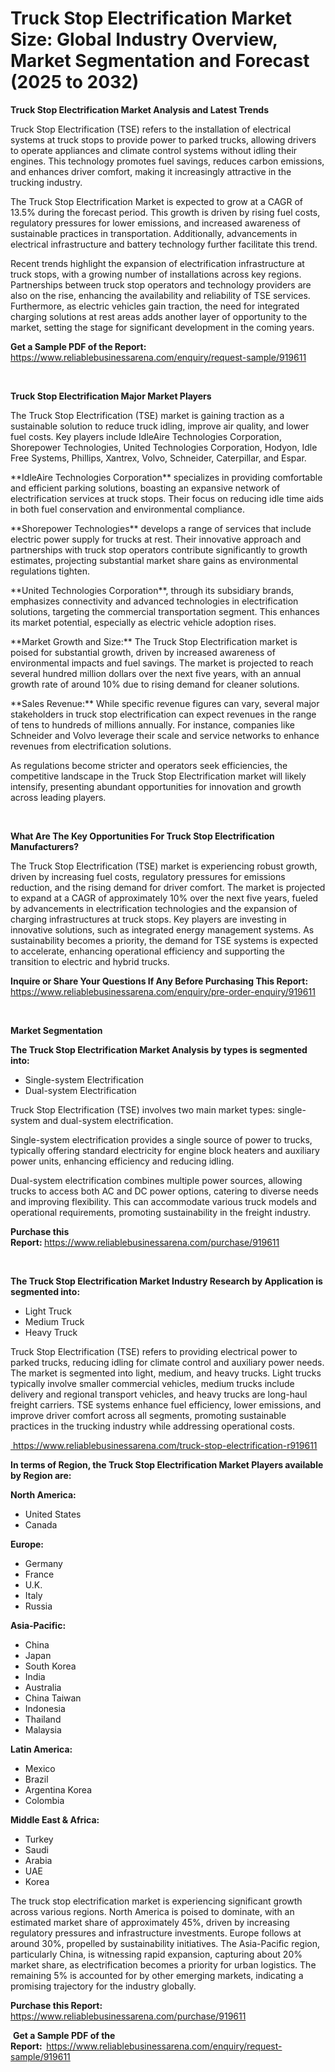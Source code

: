 <p><h1>Truck Stop Electrification Market Size: Global Industry Overview, Market Segmentation and Forecast (2025 to 2032)</h1></p><p><strong>Truck Stop Electrification Market Analysis and Latest Trends</strong></p>
<p><p>Truck Stop Electrification (TSE) refers to the installation of electrical systems at truck stops to provide power to parked trucks, allowing drivers to operate appliances and climate control systems without idling their engines. This technology promotes fuel savings, reduces carbon emissions, and enhances driver comfort, making it increasingly attractive in the trucking industry.</p><p>The Truck Stop Electrification Market is expected to grow at a CAGR of 13.5% during the forecast period. This growth is driven by rising fuel costs, regulatory pressures for lower emissions, and increased awareness of sustainable practices in transportation. Additionally, advancements in electrical infrastructure and battery technology further facilitate this trend. </p><p>Recent trends highlight the expansion of electrification infrastructure at truck stops, with a growing number of installations across key regions. Partnerships between truck stop operators and technology providers are also on the rise, enhancing the availability and reliability of TSE services. Furthermore, as electric vehicles gain traction, the need for integrated charging solutions at rest areas adds another layer of opportunity to the market, setting the stage for significant development in the coming years.</p></p>
<p><strong>Get a Sample PDF of the Report:&nbsp;</strong> <a href="https://www.reliablebusinessarena.com/enquiry/request-sample/919611?utm_campaign=3586&utm_medium=2&utm_source=Github&utm_content=ia&utm_term=17042025&utm_id=truck-stop-electrification">https://www.reliablebusinessarena.com/enquiry/request-sample/919611</a></p>
<p>&nbsp;</p>
<p><strong>Truck Stop Electrification Major Market Players</strong></p>
<p><p>The Truck Stop Electrification (TSE) market is gaining traction as a sustainable solution to reduce truck idling, improve air quality, and lower fuel costs. Key players include IdleAire Technologies Corporation, Shorepower Technologies, United Technologies Corporation, Hodyon, Idle Free Systems, Phillips, Xantrex, Volvo, Schneider, Caterpillar, and Espar.</p><p>**IdleAire Technologies Corporation** specializes in providing comfortable and efficient parking solutions, boasting an expansive network of electrification services at truck stops. Their focus on reducing idle time aids in both fuel conservation and environmental compliance. </p><p>**Shorepower Technologies** develops a range of services that include electric power supply for trucks at rest. Their innovative approach and partnerships with truck stop operators contribute significantly to growth estimates, projecting substantial market share gains as environmental regulations tighten.</p><p>**United Technologies Corporation**, through its subsidiary brands, emphasizes connectivity and advanced technologies in electrification solutions, targeting the commercial transportation segment. This enhances its market potential, especially as electric vehicle adoption rises.</p><p>**Market Growth and Size:** The Truck Stop Electrification market is poised for substantial growth, driven by increased awareness of environmental impacts and fuel savings. The market is projected to reach several hundred million dollars over the next five years, with an annual growth rate of around 10% due to rising demand for cleaner solutions.</p><p>**Sales Revenue:** While specific revenue figures can vary, several major stakeholders in truck stop electrification can expect revenues in the range of tens to hundreds of millions annually. For instance, companies like Schneider and Volvo leverage their scale and service networks to enhance revenues from electrification solutions.</p><p>As regulations become stricter and operators seek efficiencies, the competitive landscape in the Truck Stop Electrification market will likely intensify, presenting abundant opportunities for innovation and growth across leading players.</p></p>
<p>&nbsp;</p>
<p><strong>What Are The Key Opportunities For Truck Stop Electrification Manufacturers?</strong></p>
<p><p>The Truck Stop Electrification (TSE) market is experiencing robust growth, driven by increasing fuel costs, regulatory pressures for emissions reduction, and the rising demand for driver comfort. The market is projected to expand at a CAGR of approximately 10% over the next five years, fueled by advancements in electrification technologies and the expansion of charging infrastructures at truck stops. Key players are investing in innovative solutions, such as integrated energy management systems. As sustainability becomes a priority, the demand for TSE systems is expected to accelerate, enhancing operational efficiency and supporting the transition to electric and hybrid trucks.</p></p>
<p><strong>Inquire or Share Your Questions If Any Before Purchasing This Report:</strong> <a href="https://www.reliablebusinessarena.com/enquiry/pre-order-enquiry/919611?utm_campaign=3586&utm_medium=2&utm_source=Github&utm_content=ia&utm_term=17042025&utm_id=truck-stop-electrification">https://www.reliablebusinessarena.com/enquiry/pre-order-enquiry/919611</a></p>
<p>&nbsp;</p>
<p><strong>Market Segmentation</strong></p>
<p><strong>The Truck Stop Electrification Market Analysis by types is segmented into:</strong></p>
<p><ul><li>Single-system Electrification</li><li>Dual-system Electrification</li></ul></p>
<p><p>Truck Stop Electrification (TSE) involves two main market types: single-system and dual-system electrification. </p><p>Single-system electrification provides a single source of power to trucks, typically offering standard electricity for engine block heaters and auxiliary power units, enhancing efficiency and reducing idling. </p><p>Dual-system electrification combines multiple power sources, allowing trucks to access both AC and DC power options, catering to diverse needs and improving flexibility. This can accommodate various truck models and operational requirements, promoting sustainability in the freight industry.</p></p>
<p><strong>Purchase this Report:&nbsp;</strong><a href="https://www.reliablebusinessarena.com/purchase/919611?utm_campaign=3586&utm_medium=2&utm_source=Github&utm_content=ia&utm_term=17042025&utm_id=truck-stop-electrification">https://www.reliablebusinessarena.com/purchase/919611</a></p>
<p>&nbsp;</p>
<p><strong>The Truck Stop Electrification Market Industry Research by Application is segmented into:</strong></p>
<p><ul><li>Light Truck</li><li>Medium Truck</li><li>Heavy Truck</li></ul></p>
<p><p>Truck Stop Electrification (TSE) refers to providing electrical power to parked trucks, reducing idling for climate control and auxiliary power needs. The market is segmented into light, medium, and heavy trucks. Light trucks typically involve smaller commercial vehicles, medium trucks include delivery and regional transport vehicles, and heavy trucks are long-haul freight carriers. TSE systems enhance fuel efficiency, lower emissions, and improve driver comfort across all segments, promoting sustainable practices in the trucking industry while addressing operational costs.</p></p>
<p><a href="https://www.reliablebusinessarena.com/truck-stop-electrification-r919611?utm_campaign=3586&utm_medium=2&utm_source=Github&utm_content=ia&utm_term=17042025&utm_id=truck-stop-electrification">&nbsp;https://www.reliablebusinessarena.com/truck-stop-electrification-r919611</a></p>
<p><strong>In terms of Region, the Truck Stop Electrification Market Players available by Region are:</strong></p>
<p>
    <p> <strong> North America: </strong>
        <ul>
            <li>United States</li>
            <li>Canada</li>
        </ul>
        </p> 
    <p> <strong> Europe: </strong>
        <ul>
            <li>Germany</li>
            <li>France</li>
            <li>U.K.</li>
            <li>Italy</li>
            <li>Russia</li>
        </ul>
        </p> 
    <p> <strong> Asia-Pacific: </strong>
        <ul>
            <li>China</li>
            <li>Japan</li>
            <li>South Korea</li>
            <li>India</li>
            <li>Australia</li>
            <li>China Taiwan</li>
            <li>Indonesia</li>
            <li>Thailand</li>
            <li>Malaysia</li>
        </ul>
        </p> 
    <p> <strong> Latin America: </strong>
        <ul>
            <li>Mexico</li>
            <li>Brazil</li>
            <li>Argentina Korea</li>
            <li>Colombia</li>
        </ul>
        </p> 
    <p> <strong> Middle East & Africa: </strong>
        <ul>
            <li>Turkey</li>
            <li>Saudi</li>
            <li>Arabia</li>
            <li>UAE</li>
            <li>Korea</li>
        </ul>
    </p>
    </p>
<p><p>The truck stop electrification market is experiencing significant growth across various regions. North America is poised to dominate, with an estimated market share of approximately 45%, driven by increasing regulatory pressures and infrastructure investments. Europe follows at around 30%, propelled by sustainability initiatives. The Asia-Pacific region, particularly China, is witnessing rapid expansion, capturing about 20% market share, as electrification becomes a priority for urban logistics. The remaining 5% is accounted for by other emerging markets, indicating a promising trajectory for the industry globally.</p></p>
<p><strong>Purchase this Report: </strong><a href="https://www.reliablebusinessarena.com/purchase/919611?utm_campaign=3586&utm_medium=2&utm_source=Github&utm_content=ia&utm_term=17042025&utm_id=truck-stop-electrification">https://www.reliablebusinessarena.com/purchase/919611</a></p>
<p>&nbsp;<strong>Get a Sample PDF of the Report:&nbsp;&nbsp;</strong><a href="https://www.reliablebusinessarena.com/enquiry/request-sample/919611?utm_campaign=3586&utm_medium=2&utm_source=Github&utm_content=ia&utm_term=17042025&utm_id=truck-stop-electrification">https://www.reliablebusinessarena.com/enquiry/request-sample/919611</a></p>
<p><strong></strong></p>
<p><p></p><p></p><p></p></p>
